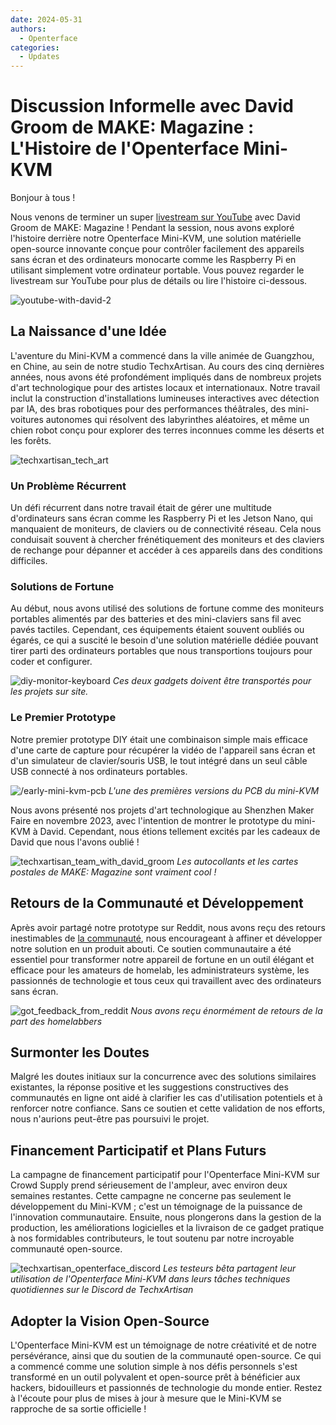 ```yaml
---
date: 2024-05-31
authors:
  - Openterface
categories:
  - Updates
---
```

# Discussion Informelle avec David Groom de MAKE: Magazine : L'Histoire de l'Openterface Mini-KVM

Bonjour à tous !

Nous venons de terminer un super [livestream sur YouTube](https://www.youtube.com/live/lwitzvmxsgc?si=s9a1t5_Sce5v22e1) avec David Groom de MAKE: Magazine ! Pendant la session, nous avons exploré l'histoire derrière notre Openterface Mini-KVM, une solution matérielle open-source innovante conçue pour contrôler facilement des appareils sans écran et des ordinateurs monocarte comme les Raspberry Pi en utilisant simplement votre ordinateur portable. Vous pouvez regarder le livestream sur YouTube pour plus de détails ou lire l'histoire ci-dessous.

![youtube-with-david-2](https://www.crowdsupply.com/img/2b83/081f1376-b266-4e83-b1af-5628dbe62b83/youtube-with-david_jpg_gallery-lg.jpg)

## La Naissance d'une Idée

L'aventure du Mini-KVM a commencé dans la ville animée de Guangzhou, en Chine, au sein de notre studio TechxArtisan. Au cours des cinq dernières années, nous avons été profondément impliqués dans de nombreux projets d'art technologique pour des artistes locaux et internationaux. Notre travail inclut la construction d'installations lumineuses interactives avec détection par IA, des bras robotiques pour des performances théâtrales, des mini-voitures autonomes qui résolvent des labyrinthes aléatoires, et même un chien robot conçu pour explorer des terres inconnues comme les déserts et les forêts.

![techxartisan_tech_art](https://www.crowdsupply.com/img/bce8/9c580077-993a-42b2-b781-a30d34acbce8/techxartisan-tech-art_jpg_gallery-lg.jpg)

### Un Problème Récurrent
Un défi récurrent dans notre travail était de gérer une multitude d'ordinateurs sans écran comme les Raspberry Pi et les Jetson Nano, qui manquaient de moniteurs, de claviers ou de connectivité réseau. Cela nous conduisait souvent à chercher frénétiquement des moniteurs et des claviers de rechange pour dépanner et accéder à ces appareils dans des conditions difficiles.

### Solutions de Fortune
Au début, nous avons utilisé des solutions de fortune comme des moniteurs portables alimentés par des batteries et des mini-claviers sans fil avec pavés tactiles. Cependant, ces équipements étaient souvent oubliés ou égarés, ce qui a suscité le besoin d'une solution matérielle dédiée pouvant tirer parti des ordinateurs portables que nous transportions toujours pour coder et configurer.

![diy-monitor-keyboard](https://www.crowdsupply.com/img/2efd/4459eff9-2d01-4552-ac91-a1941ed82efd/diy-monitor-keyboard_jpg_gallery-lg.jpg)
*Ces deux gadgets doivent être transportés pour les projets sur site.*

### Le Premier Prototype
Notre premier prototype DIY était une combinaison simple mais efficace d'une carte de capture pour récupérer la vidéo de l'appareil sans écran et d'un simulateur de clavier/souris USB, le tout intégré dans un seul câble USB connecté à nos ordinateurs portables.

![/early-mini-kvm-pcb](https://www.crowdsupply.com/img/1f7e/fb91d879-dee7-45cc-bbdc-dc3ea5731f7e/early-mini-kvm-pcb_jpg_gallery-lg.jpg)
*L'une des premières versions du PCB du mini-KVM*

Nous avons présenté nos projets d'art technologique au Shenzhen Maker Faire en novembre 2023, avec l'intention de montrer le prototype du mini-KVM à David. Cependant, nous étions tellement excités par les cadeaux de David que nous l'avons oublié !

![techxartisan_team_with_david_groom](https://www.crowdsupply.com/img/bc4e/17bdcc6e-0a34-4f2f-bf64-fee0b8d6bc4e/techxartisan-team-with-david-groom_jpg_gallery-lg.jpg)
*Les autocollants et les cartes postales de MAKE: Magazine sont vraiment cool !*

## Retours de la Communauté et Développement
Après avoir partagé notre prototype sur Reddit, nous avons reçu des retours inestimables de [la communauté](http://openterface.com/community/#community-contributors), nous encourageant à affiner et développer notre solution en un produit abouti. Ce soutien communautaire a été essentiel pour transformer notre appareil de fortune en un outil élégant et efficace pour les amateurs de homelab, les administrateurs système, les passionnés de technologie et tous ceux qui travaillent avec des ordinateurs sans écran.

![got_feedback_from_reddit](https://www.crowdsupply.com/img/b24b/e04dfa15-1e5b-4bfb-b97c-acdba784b24b/got-feedback-from-reddit_jpg_gallery-lg.jpg)
*Nous avons reçu énormément de retours de la part des homelabbers*

## Surmonter les Doutes
Malgré les doutes initiaux sur la concurrence avec des solutions similaires existantes, la réponse positive et les suggestions constructives des communautés en ligne ont aidé à clarifier les cas d'utilisation potentiels et à renforcer notre confiance. Sans ce soutien et cette validation de nos efforts, nous n'aurions peut-être pas poursuivi le projet.

## Financement Participatif et Plans Futurs
La campagne de financement participatif pour l'Openterface Mini-KVM sur Crowd Supply prend sérieusement de l'ampleur, avec environ deux semaines restantes. Cette campagne ne concerne pas seulement le développement du Mini-KVM ; c'est un témoignage de la puissance de l'innovation communautaire. Ensuite, nous plongerons dans la gestion de la production, les améliorations logicielles et la livraison de ce gadget pratique à nos formidables contributeurs, le tout soutenu par notre incroyable communauté open-source.

![techxartisan_openterface_discord](https://www.crowdsupply.com/img/8d7a/58e213e7-7a81-47b4-9d6b-69be3c698d7a/techxartisan-openterface-discord_jpg_gallery-lg.jpg)
*Les testeurs bêta partagent leur utilisation de l'Openterface Mini-KVM dans leurs tâches techniques quotidiennes sur le Discord de TechxArtisan*

## Adopter la Vision Open-Source

L'Openterface Mini-KVM est un témoignage de notre créativité et de notre persévérance, ainsi que du soutien de la communauté open-source. Ce qui a commencé comme une solution simple à nos défis personnels s'est transformé en un outil polyvalent et open-source prêt à bénéficier aux hackers, bidouilleurs et passionnés de technologie du monde entier. Restez à l'écoute pour plus de mises à jour à mesure que le Mini-KVM se rapproche de sa sortie officielle !